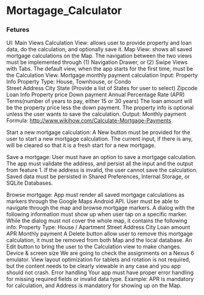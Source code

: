 # Mortagage_Calculator


### Fetures

UI: Main Views
Calculation View:  allows user to provide property and loan data, do the calculation, and optionally save it.
Map View: shows all saved mortgage calculations on the Map. 
The navigation between the two views must be implemented through
 (1) Navigation Drawer, or 
 (2) Swipe Views with Tabs.
The default view, when the app starts for the first time, must be the Calculation View.
Mortgage monthly payment calculation
Input:
Property Info
Property Type: House, Townhouse, or Condo  
Street Address 
City
State (Provide a list of States for user to select)
Zipcode
Loan Info
Property price
Down payment
Annual Percentage Rate (APR)
Terms(number of years to pay, either 15 or 30 years)
The loan amount will be the property price less the down payment. The property info is optional unless the user wants to save the calculation.
Output:
Monthly payment
Formula:
http://www.wikihow.com/Calculate-Mortgage-Payments

Start a new mortgage calculation:
A New button must be provided for the user to start a new mortgage calculation. The current input, if there is any, will be cleared so that it is a fresh start for a new mortgage.

Save a mortgage:
User must have an option to save a mortgage calculation. The app must validate the address, and persist all the input and the output from feature 1. If the address is invalid, the user cannot save the calculation. 
Saved data must be persisted in Shared Preferences, Internal Storage, or SQLite Databases.

Browse mortgage:
App must render all saved mortgage calculations as markers through the Google Maps Android API.
User must be able to navigate through the map and browse mortgage markers. 
A dialog with the following information must show up when user tap on a specific marker. While the dialog must not cover the whole map, it contains the following info:
Property Type: House / Apartment
Street Address
City
Loan amount
APR
Monthly payment
A Delete button allow user to remove this mortgage calculation, it must be removed from both Map and the local database.
An Edit button to bring the user to the Calculation view to make changes. 
Device & screen size
We are going to check the assignments on a Nexus 6 emulator. View layout optimization for tablets and rotation is not required, but the content needs to be clearly viewable in any case and you app should not crash. 
Error handling
Your app must have proper error handling for missing required fields or invalid data type.
Example: APR is mandatory for calculation, and Address is mandatory for showing up on the Map.




